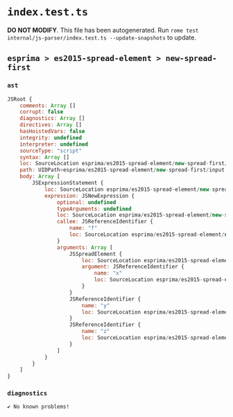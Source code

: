 # `index.test.ts`

**DO NOT MODIFY**. This file has been autogenerated. Run `rome test internal/js-parser/index.test.ts --update-snapshots` to update.

## `esprima > es2015-spread-element > new-spread-first`

### `ast`

```javascript
JSRoot {
	comments: Array []
	corrupt: false
	diagnostics: Array []
	directives: Array []
	hasHoistedVars: false
	integrity: undefined
	interpreter: undefined
	sourceType: "script"
	syntax: Array []
	loc: SourceLocation esprima/es2015-spread-element/new-spread-first/input.js 1:0-2:0
	path: UIDPath<esprima/es2015-spread-element/new-spread-first/input.js>
	body: Array [
		JSExpressionStatement {
			loc: SourceLocation esprima/es2015-spread-element/new-spread-first/input.js 1:0-1:18
			expression: JSNewExpression {
				optional: undefined
				typeArguments: undefined
				loc: SourceLocation esprima/es2015-spread-element/new-spread-first/input.js 1:0-1:17
				callee: JSReferenceIdentifier {
					name: "f"
					loc: SourceLocation esprima/es2015-spread-element/new-spread-first/input.js 1:4-1:5 (f)
				}
				arguments: Array [
					JSSpreadElement {
						loc: SourceLocation esprima/es2015-spread-element/new-spread-first/input.js 1:6-1:10
						argument: JSReferenceIdentifier {
							name: "x"
							loc: SourceLocation esprima/es2015-spread-element/new-spread-first/input.js 1:9-1:10 (x)
						}
					}
					JSReferenceIdentifier {
						name: "y"
						loc: SourceLocation esprima/es2015-spread-element/new-spread-first/input.js 1:12-1:13 (y)
					}
					JSReferenceIdentifier {
						name: "z"
						loc: SourceLocation esprima/es2015-spread-element/new-spread-first/input.js 1:15-1:16 (z)
					}
				]
			}
		}
	]
}
```

### `diagnostics`

```
✔ No known problems!

```
